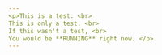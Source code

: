 ```yaml
---
<p>This is a test. <br>
This is only a test. <br>
If this wasn't a test, <br>
You would be **RUNNING** right now. </p>
---
```


